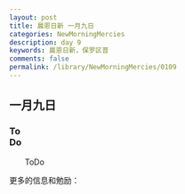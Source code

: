 ```yaml
---
layout: post
title: 晨恩日新 一月九日
categories: NewMorningMercies
description: day 9
keywords: 晨恩日新，保罗区普
comments: false
permalink: /library/NewMorningMercies/0109
---
```


## 一月九日

### To <br> Do

&emsp;&emsp;ToDo

更多的信息和勉励：[]()
